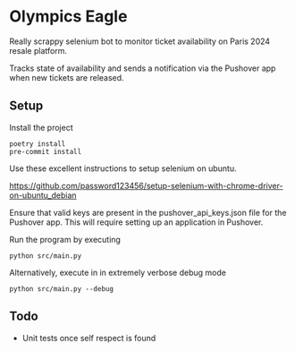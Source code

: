 # Olympics Eagle

Really scrappy selenium bot to monitor ticket availability on Paris 2024 resale platform.

Tracks state of availability and sends a notification via the Pushover app when new tickets are released.


## Setup

Install the project

```
poetry install
pre-commit install
```

Use these excellent instructions to setup selenium on ubuntu.

https://github.com/password123456/setup-selenium-with-chrome-driver-on-ubuntu_debian

Ensure that valid keys are present in the pushover_api_keys.json file for the Pushover app. This will require setting up an application in Pushover.

Run the program by executing

```
python src/main.py
```
Alternatively, execute in in extremely verbose debug mode

```
python src/main.py --debug
```

## Todo

- Unit tests once self respect is found
